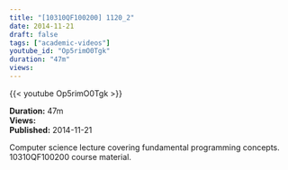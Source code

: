 ```yaml
---
title: "[10310QF100200] 1120_2"
date: 2014-11-21
draft: false
tags: ["academic-videos"]
youtube_id: "Op5rimO0Tgk"
duration: "47m"
views: 
---
```


{{< youtube Op5rimO0Tgk >}}

**Duration:** 47m  
**Views:**   
**Published:** 2014-11-21

Computer science lecture covering fundamental programming concepts. 10310QF100200 course material.
